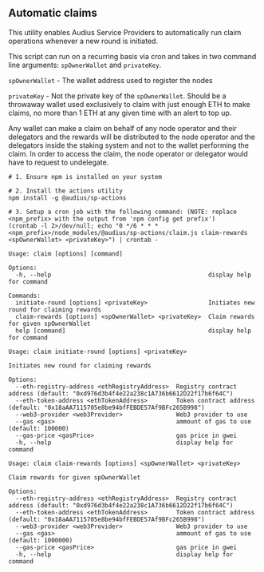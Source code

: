 ## Automatic claims

This utility enables Audius Service Providers to automatically run claim operations whenever a new round is initiated.

This script can run on a recurring basis via cron and takes in two command line arguments: `spOwnerWallet` and `privateKey`.

`spOwnerWallet` - The wallet address used to register the nodes

`privateKey` - Not the private key of the `spOwnerWallet`. Should be a throwaway wallet used exclusively to claim with just enough ETH to make claims, no more than 1 ETH at any given time with an alert to top up.

Any wallet can make a claim on behalf of any node operator and their delegators and the rewards will be distributed to the node operator and the delegators inside the staking system and not to the wallet performing the claim. In order to access the claim, the node operator or delegator would have to request to undelegate.

```
# 1. Ensure npm is installed on your system

# 2. Install the actions utility
npm install -g @audius/sp-actions

# 3. Setup a cron job with the following command: (NOTE: replace <npm_prefix> with the output from 'npm config get prefix')
(crontab -l 2>/dev/null; echo "0 */6 * * * <npm_prefix>/node_modules/@audius/sp-actions/claim.js claim-rewards <spOwnerWallet> <privateKey>") | crontab -
```

```
Usage: claim [options] [command]

Options:
  -h, --help                                            display help for command

Commands:
  initiate-round [options] <privateKey>                 Initiates new round for claiming rewards
  claim-rewards [options] <spOwnerWallet> <privateKey>  Claim rewards for given spOwnerWallet
  help [command]                                        display help for command
```

```
Usage: claim initiate-round [options] <privateKey>

Initiates new round for claiming rewards

Options:
  --eth-registry-address <ethRegistryAddress>  Registry contract address (default: "0xd976d3b4f4e22a238c1A736b6612D22f17b6f64C")
  --eth-token-address <ethTokenAddress>        Token contract address (default: "0x18aAA7115705e8be94bfFEBDE57Af9BFc265B998")
  --web3-provider <web3Provider>               Web3 provider to use
  --gas <gas>                                  ammount of gas to use (default: 100000)
  --gas-price <gasPrice>                       gas price in gwei
  -h, --help                                   display help for command
```

```
Usage: claim claim-rewards [options] <spOwnerWallet> <privateKey>

Claim rewards for given spOwnerWallet

Options:
  --eth-registry-address <ethRegistryAddress>  Registry contract address (default: "0xd976d3b4f4e22a238c1A736b6612D22f17b6f64C")
  --eth-token-address <ethTokenAddress>        Token contract address (default: "0x18aAA7115705e8be94bfFEBDE57Af9BFc265B998")
  --web3-provider <web3Provider>               Web3 provider to use
  --gas <gas>                                  ammount of gas to use (default: 1000000)
  --gas-price <gasPrice>                       gas price in gwei
  -h, --help                                   display help for command
```
